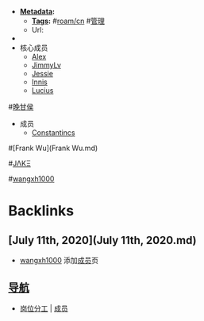 - **[Metadata](Metadata.md):**
    - **[Tags](Tags.md):** #[roam/cn](roam/cn.md) #[管理](管理.md)
    - Url:
- 
- 核心成员
    - [Alex](Alex.md)
    - [JimmyLv](JimmyLv.md)
    - [Jessie](Jessie.md)
    - [Innis](Innis.md)
    - [Lucius](Lucius.md)
    
#[晚甘侯](晚甘侯.md)
- 成员
    - [Constantincs](Constantincs.md)
    
#[Frank Wu](Frank Wu.md)
    
#[JΛKΞ](JΛKΞ.md)
    
#[wangxh1000](wangxh1000.md)

# Backlinks
## [July 11th, 2020](July 11th, 2020.md)
- [wangxh1000](wangxh1000.md) 添加[成员](成员.md)页

## [导航](导航.md)
- [岗位分工](岗位分工.md)  | [成员](成员.md)

